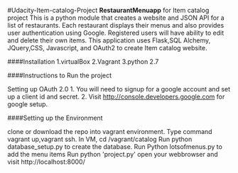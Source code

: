 #Udacity-Item-catalog-Project
**RestaurantMenuapp** for Item catalog project This is a python module that creates a website and JSON API for a list of restaurants. Each restaurant displays their menus and also provides user authentication using Google. Registered users will have ability to edit and delete their own items. This application uses Flask,SQL Alchemy, JQuery,CSS, Javascript, and OAuth2 to create Item catalog website.

####Installation 1.virtualBox 2.Vagrant 3.python 2.7

####Instructions to Run the project

Setting up OAuth 2.0 1. You will need to signup for a google account and set up a client id and secret. 2. Visit http://console.developers.google.com for google setup.

####Setting up the Environment

clone or download the repo into vagrant environment.
Type command vagrant up,vagrant ssh.
In VM, cd /vagrant/catalog
Run python database_setup.py to create the database.
Run Python lotsofmenus.py to add the menu items
Run python 'project.py'
open your webbrowser and visit http://localhost:8000/
